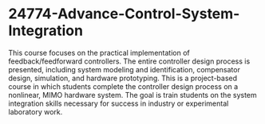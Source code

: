 # 24774-Advance-Control-System-Integration
This course focuses on the practical implementation of feedback/feedforward controllers. The 
entire  controller  design  process  is  presented,  including  system  modeling  and  identification, 
compensator design, simulation, and hardware prototyping. This is a project-based course in 
which students complete the controller design process on a nonlinear, MIMO hardware system. 
The goal is train students on the system integration skills necessary for success in industry or 
experimental laboratory work.
